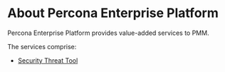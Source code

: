 # About Percona Enterprise Platform

Percona Enterprise Platform provides value-added services to PMM.

The services comprise:

- [Security Threat Tool](security-threat-tool.md)
